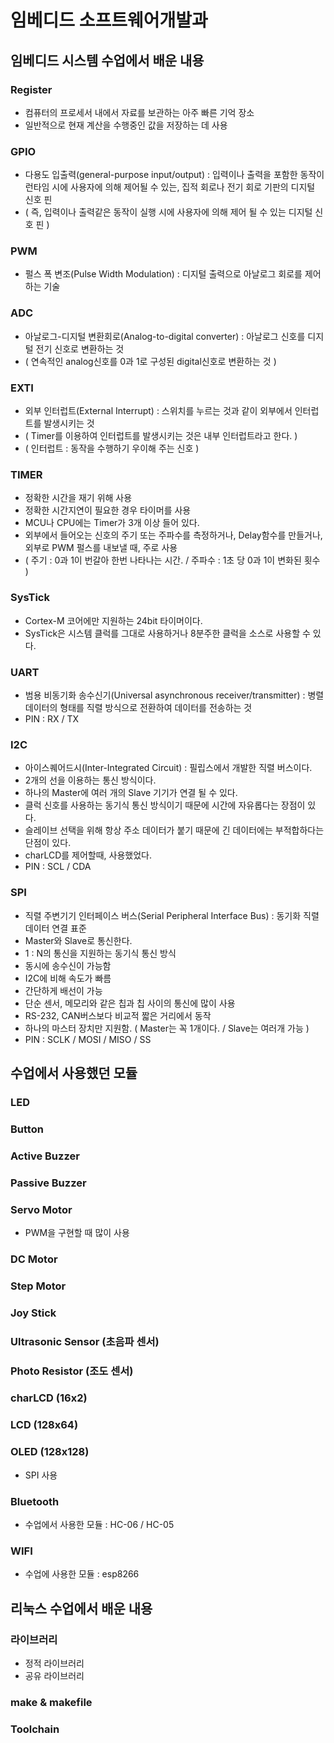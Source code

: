 임베디드 소프트웨어개발과
=
임베디드 시스템 수업에서 배운 내용
-
### Register
* 컴퓨터의 프로세서 내에서 자료를 보관하는 아주 빠른 기억 장소
* 일반적으로 현재 계산을 수행중인 값을 저장하는 데 사용

### GPIO
* 다용도 입출력(general-purpose input/output) : 입력이나 출력을 포함한 동작이 런타임 시에 사용자에 의해 제어될 수 있는, 집적 회로나 전기 회로 기판의 디지털 신호 핀
* ( 즉, 입력이나 출력같은 동작이 실행 시에 사용자에 의해 제어 될 수 있는 디지털 신호 핀 ) 

### PWM
* 펄스 폭 변조(Pulse Width Modulation) : 디지털 출력으로 아날로그 회로를 제어 하는 기술

### ADC
* 아날로그-디지털 변환회로(Analog-to-digital converter) : 아날로그 신호를 디지털 전기 신호로 변환하는 것
* ( 연속적인 analog신호를 0과 1로 구성된 digital신호로 변환하는 것 )

### EXTI
* 외부 인터럽트(External Interrupt) : 스위치를 누르는 것과 같이 외부에서 인터럽트를 발생시키는 것
* ( Timer를 이용하여 인터럽트를 발생시키는 것은 내부 인터럽트라고 한다. )
* ( 인터럽트 : 동작을 수행하기 우이해 주는 신호 )

### TIMER
* 정확한 시간을 재기 위해 사용
* 정확한 시간지연이 필요한 경우 타이머를 사용
* MCU나 CPU에는 Timer가 3개 이상 들어 있다.
* 외부에서 들어오는 신호의 주기 또는 주파수를 측정하거나, Delay함수를 만들거나, 외부로 PWM 펄스를 내보낼 때, 주로 사용
* ( 주기 : 0과 1이 번갈아 한번 나타나는 시간. / 주파수 : 1초 당 0과 1이 변화된 횟수 )

### SysTick
* Cortex-M 코어에만 지원하는 24bit 타이머이다.
* SysTick은 시스템 클럭를 그대로 사용하거나 8분주한 클럭을 소스로 사용할 수 있다.

### UART
* 범용 비동기화 송수신기(Universal asynchronous receiver/transmitter) : 병렬 데이터의 형태를 직렬 방식으로 전환하여 데이터를 전송하는 것
* PIN : RX / TX

### I2C
* 아이스퀘어드시(Inter-Integrated Circuit) : 필립스에서 개발한 직렬 버스이다.
* 2개의 선을 이용하는 통신 방식이다.
* 하나의 Master에 여러 개의 Slave 기기가 연결 될 수 있다.
* 클럭 신호를 사용하는 동기식 통신 방식이기 때문에 시간에 자유롭다는 장점이 있다.
* 슬레이브 선택을 위해 항상 주소 데이터가 붙기 때문에 긴 데이터에는 부적합하다는 단점이 있다.
* charLCD를 제어할때, 사용했었다.
* PIN : SCL / CDA

### SPI
* 직렬 주변기기 인터페이스 버스(Serial Peripheral Interface Bus) : 동기화 직렬 데이터 연결 표준
* Master와 Slave로 통신한다.
* 1 : N의 통신을 지원하는 동기식 통신 방식
* 동시에 송수신이 가능함
* I2C에 비해 속도가 빠름
* 간단하게 배선이 가능
* 단순 센서, 메모리와 같은 칩과 칩 사이의 통신에 많이 사용
* RS-232, CAN버스보다 비교적 짧은 거리에서 동작
* 하나의 마스터 장치만 지원함. ( Master는 꼭 1개이다. / Slave는 여러개 가능 )
* PIN : SCLK / MOSI / MISO / SS


## 수업에서 사용했던 모듈

### LED

### Button

### Active Buzzer

### Passive Buzzer

### Servo Motor
* PWM을 구현할 때 많이 사용

### DC Motor

### Step Motor

### Joy Stick

### Ultrasonic Sensor (초음파 센서)

### Photo Resistor (조도 센서)

### charLCD (16x2)

### LCD (128x64)

### OLED (128x128)
* SPI 사용

### Bluetooth
* 수업에서 사용한 모듈 : HC-06 / HC-05

### WIFI
* 수업에 사용한 모듈 : esp8266


리눅스 수업에서 배운 내용
-
### 라이브러리
* 정적 라이브러리
* 공유 라이브러리

### make & makefile

### Toolchain
